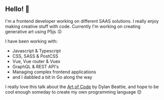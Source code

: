 ## Hello! 👋

I'm a frontend developer working on different SAAS solutions. I really enjoy making creative stuff with code. 
Currently I'm working on creating generative art using P5js :D

I have been working with:

- Javascript & Typescript
- CSS, SASS & PostCSS
- Vue, Vue router & Vuex 
- GraphQL & REST API's
- Managing complex frontend applications
- and I dabbled a bit in Go along the way

I really love this talk about the [Art of Code](https://www.youtube.com/watch?v=6avJHaC3C2U) by Dylan Beattie, and hope to be cool enough someday to create my own programming language 😊
